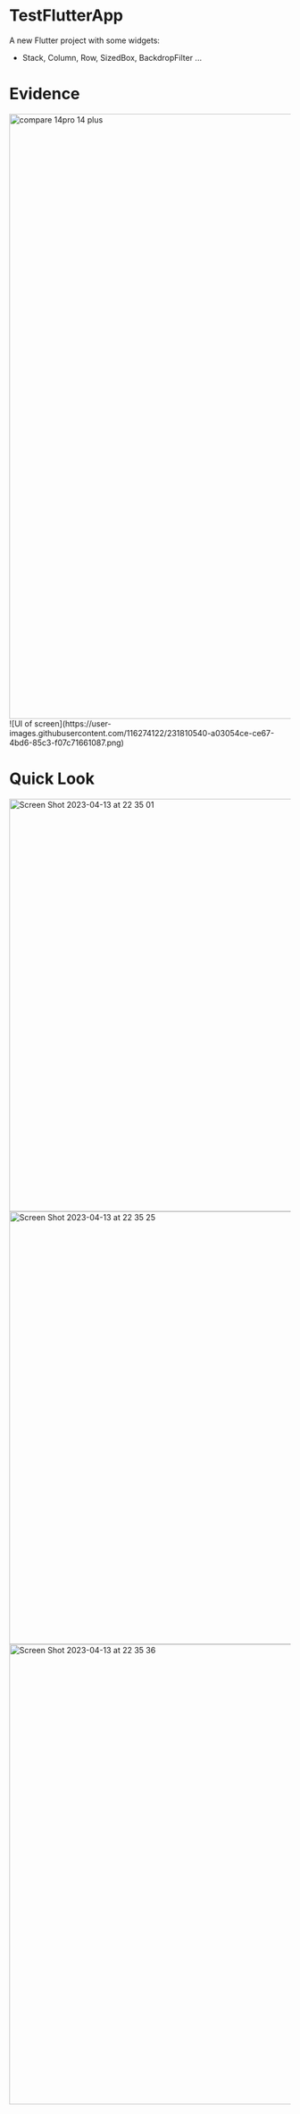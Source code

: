 # TestFlutterApp
A new Flutter project with some widgets:
 - Stack, Column, Row, SizedBox, BackdropFilter ...
# Evidence 
<img width="1082" alt="compare 14pro 14 plus" src="https://user-images.githubusercontent.com/116274122/231810518-f6581c5f-8a50-4680-87f8-4cb6f89c0b34.png">
![UI of screen](https://user-images.githubusercontent.com/116274122/231810540-a03054ce-ce67-4bd6-85c3-f07c71661087.png)

# Quick Look
<img width="738" alt="Screen Shot 2023-04-13 at 22 35 01" src="https://user-images.githubusercontent.com/116274122/231811333-cbedfe2b-0951-4c81-bc31-079d7b3d1986.png">
<img width="774" alt="Screen Shot 2023-04-13 at 22 35 25" src="https://user-images.githubusercontent.com/116274122/231811347-dac16809-ddd5-40f3-8009-f5ca86f73f5e.png">
<img width="823" alt="Screen Shot 2023-04-13 at 22 35 36" src="https://user-images.githubusercontent.com/116274122/231811360-e3c15de5-d3fa-47d6-8e49-ea47db5af867.png">
